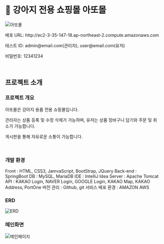 <h1 class="Title">🐶 강아지 전용 쇼핑몰 아또몰</h1>

![아또몰](https://github.com/jaehoon1222/ADDOMall/assets/148930608/f13bdbc7-eb30-4daa-8ff1-a677d7846749)
<div>
  <p>배포 URL: http://ec2-3-35-147-18.ap-northeast-2.compute.amazonaws.com</p>
  <p>테스트 ID: admin@email.com(관리자), user@email.com(유저)</p>
  <p>비밀번호: 12341234</p>
</div>
  <br>
  <h2 class="subTitle">프로젝트 소개</h2>
 <h3>프로젝트 개요</h3>
  <p>아또몰은 강아지 용품 전용 쇼핑몰입니다.</p>
  <p>관리자는 상품 등록 및 수정 삭제가 가능하며, 유저는 상품 장바구니 담기와 주문 및 취소가 가능합니다.</p>
  <p>게시판을 통해 자유로운 소통이 가능합니다.</p>
   <br>
 </h3>
 <h3>개발 환경</h3>
  Front : HTML, CSS3, JamvaScript, BootStrap, JQuery 
  Back-end : SpringBoot
  DB : MySQL, MariaDB
  IDE : IntelliJ Idea
  Server : Apache Tomcat
  API : KAKAO Login, NAVER Login, GOOGLE Login, KAKAO Map, KAKAO Address, PortOne
  버전 관리 : Github, git
  서비스 배포 환경 : AMAZON AWS
<br>

<h3>ERD</h3>

![ERD](https://github.com/jaehoon1222/ADDOMall/assets/148930608/3755ac6e-6fb3-4183-9aaf-94e56982f5ea)
<br>
<h3>메인화면</h3>

![메인페이지](https://github.com/jaehoon1222/ADDOMall/assets/148930608/f6ba8c44-9453-4b0a-9c57-a16baccecf8d)
